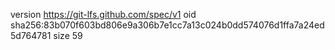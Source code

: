 version https://git-lfs.github.com/spec/v1
oid sha256:83b070f603bd806e9a306b7e1cc7a13c024b0dd574076d1ffa7a24ed5d764781
size 59
